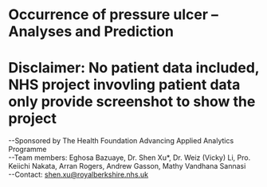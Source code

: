 # Occurrence of pressure ulcer – Analyses and Prediction
# Disclaimer: No patient data included, NHS project invovling patient data only provide screenshot to show the project <br/>

--Sponsored by The Health Foundation Advancing Applied Analytics Programme <br />
--Team members: Eghosa Bazuaye, Dr. Shen Xu*, Dr. Weiz (Vicky) Li, Pro. Keiichi Nakata, Arran Rogers, Andrew Gasson, Mathy Vandhana Sannasi <br />
--Contact: shen.xu@royalberkshire.nhs.uk <br />
